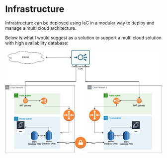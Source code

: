 # Infrastructure

Infrastructure can be deployed using IaC in a modular way to deploy and manage a multi cloud architecture.

Below is what I would suggest as a solution to support a multi cloud solution with high availability database:

![multi cloud infrastructure](./multi-cloud.jpg)
